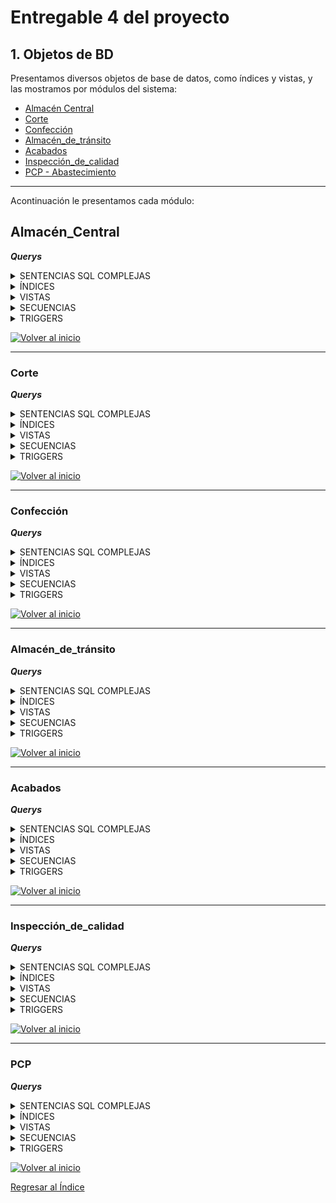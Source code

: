 # Entregable 4 del proyecto
## 1. Objetos de BD
Presentamos diversos objetos de base de datos, como índices y vistas, y las mostramos por módulos del sistema:
- [Almacén Central](#almacén_central)
- [Corte](#corte)
- [Confección](#confección)
- [Almacén_de_tránsito](#almacén_de_tránsito)
- [Acabados](#acabados)
- [Inspección_de_calidad](#inspección_de_calidad)
- [PCP - Abastecimiento](#pcp)

---
Acontinuación le presentamos cada módulo:
## Almacén_Central


***Querys***
<details>
  <summary>SENTENCIAS SQL COMPLEJAS</summary>
  
```sql

```
</details>

<details>
  <summary>ÍNDICES</summary>
  
```sql

```
</details>

<details>
  <summary>VISTAS</summary>
  
```sql

```
</details>

<details>
  <summary>SECUENCIAS</summary>
  
```sql

```
</details>

<details>
  <summary>TRIGGERS</summary>
  
```sql

```
</details>

  [![Volver al inicio](https://img.shields.io/badge/Volver_al_inicio-blue)](#1-objetos-de-bd)
  
---
  
### Corte


***Querys***
<details>
  <summary>SENTENCIAS SQL COMPLEJAS</summary>
  
```sql

```
</details>

<details>
  <summary>ÍNDICES</summary>
  
```sql
-- ========= INDICES =========
-- Nos mostrará el plan de ejecución de la consulta y el tiempo de ejecución real, permitiéndonos evaluar la efectividad del índice creado

CREATE INDEX idx_orden_produccion_estado_fecha_inicio ON orden_producción (id_estado, fecha_inicio);
EXPLAIN ANALYZE
SELECT * FROM orden_producción
WHERE id_estado = 9 -- Que es el estado En proceso
  AND fecha_inicio BETWEEN '2024-01-01' AND '2024-06-30';
```
</details>

<details>
  <summary>VISTAS</summary>
  
```sql
-- ========= VISTAS =========
-- 1 muestra detalles completos de las máquinas incluyendo su estado.

CREATE VIEW vista_maquinas AS
SELECT m.id_maquina, m.capacidad_total, e.nombre AS estado
FROM maquina m
JOIN estado e ON m.id_estado = e.id_estado;

-- Supongamos que deseas obtener todos los detalles de las máquinas en estado 'Disponible'
SELECT * FROM vista_maquinas
WHERE estado = 'Disponible';


--2 muestra las actividades diarias junto con las máquinas utilizadas y detalles de las órdenes de producción.

CREATE VIEW vista_actividades_diarias AS
SELECT ad.id_actividad, ad.fecha_actividad, op.id_orden_producción, ma.id_maquina, ma.cantidad_hecha
FROM actividad_diaria ad
JOIN orden_producción op ON ad.id_orden_producción = op.id_orden_producción
JOIN maquina_actividad ma ON ad.id_actividad = ma.id_actividad;

-- Obtener las actividades diarias realizadas en una fecha específica junto con las máquinas utilizadas y la orden de producción asociada
SELECT * FROM vista_actividades_diarias
WHERE fecha_actividad = '2024-06-22';

-- 3 muestra detalles completos de las órdenes de producción incluyendo el estado y las dimensiones asociadas.

CREATE VIEW vista_ordenes_produccion AS
SELECT op.id_orden_producción, op.fecha_inicio, op.fecha_fin, op.cantidad, e.nombre AS estado, a.nombre AS area, op.fecha_creacion
FROM orden_producción op
JOIN estado e ON op.id_estado = e.id_estado
JOIN area a ON op.id_area = a.id_area;

-- Obtener todas las órdenes de producción que están en estado 'En Proceso':
SELECT * FROM vista_ordenes_produccion
WHERE estado = 'En Proceso';

```
</details>

<details>
  <summary>SECUENCIAS</summary>
  
```sql

```
</details>

<details>
  <summary>TRIGGERS</summary>
  
```sql
-- ========= TRIGGERS =========
-- Verificar si la cantidad utilizada en una actividad diaria no supera la capacidad total de la máquina asignada.

CREATE OR REPLACE FUNCTION verificar_capacidad_maquina()
RETURNS TRIGGER AS $$
DECLARE
    capacidad_maquina INT;
BEGIN
    -- Obtener la capacidad total de la máquina
    SELECT capacidad_total INTO capacidad_maquina
    FROM maquina
    WHERE id_maquina = NEW.id_maquina;
    
    -- Verificar si la cantidad utilizada supera la capacidad de la máquina
    IF NEW.cantidad_hecha > capacidad_maquina THEN
        RAISE EXCEPTION 'La cantidad utilizada (%s) excede la capacidad de la máquina (%s)', NEW.cantidad_hecha, capacidad_maquina;
    END IF;
    
    RETURN NEW;
END;
$$ LANGUAGE plpgsql;

```
</details>

  [![Volver al inicio](https://img.shields.io/badge/Volver_al_inicio-blue)](#1-objetos-de-bd)
  
---
 
### Confección
***Querys***
<details>
  <summary>SENTENCIAS SQL COMPLEJAS</summary>
  
```sql

```
</details>

<details>
  <summary>ÍNDICES</summary>
  
```sql

```
</details>

<details>
  <summary>VISTAS</summary>
  
```sql

```
</details>

<details>
  <summary>SECUENCIAS</summary>
  
```sql

```
</details>

<details>
  <summary>TRIGGERS</summary>
  
```sql

```
</details>

  [![Volver al inicio](https://img.shields.io/badge/Volver_al_inicio-blue)](#1-objetos-de-bd)

  
---
 
### Almacén_de_tránsito

***Querys***
<details>
  <summary>SENTENCIAS SQL COMPLEJAS</summary>
  
```sql

```
</details>

<details>
  <summary>ÍNDICES</summary>
  
```sql

```
</details>

<details>
  <summary>VISTAS</summary>
  
```sql

```
</details>

<details>
  <summary>SECUENCIAS</summary>
  
```sql

```
</details>

<details>
  <summary>TRIGGERS</summary>
  
```sql

```
</details>

[![Volver al inicio](https://img.shields.io/badge/Volver_al_inicio-blue)](#1-objetos-de-bd)
  
---
 
  
### Acabados

***Querys***

<details>
  <summary>SENTENCIAS SQL COMPLEJAS</summary>
  
* Consulta: Reporte entre dos fechas
```python
class ReporteAcabadosView(View):
    def get(self, request):
        fecha_inicio = request.GET.get('fecha_inicio')
        fecha_fin = request.GET.get('fecha_fin')

        query = """
        SELECT DISTINCT e.id_empleado, e.nombre, e.primer_apellido,
                        e.segundo_apellido, e.id_correo, e.dni, e.id_cargo,
                        caja_prenda.id_caja, caja_prenda.fecha_creacion,
                        tipo_prenda.nombre 
        FROM empleado e
        JOIN prenda ON e.id_empleado = prenda.id_empleado
        JOIN caja_prenda ON prenda.id_caja = caja_prenda.id_caja
        JOIN dimension_prenda ON caja_prenda.id_dim_prenda = dimension_prenda.id_dim_prenda
        JOIN dimension_confeccion ON dimension_prenda.id_dim_confeccion = dimension_confeccion.id_dim_confeccion
        JOIN guia_confeccion ON dimension_confeccion.id_guia_confeccion = guia_confeccion.id_guia_confeccion
        JOIN tipo_prenda ON dimension_confeccion.id_tipo_prenda = tipo_prenda.id_tipo_prenda
        WHERE id_area=5 AND id_cargo=2
        AND caja_prenda.fecha_creacion BETWEEN %s AND %s
        """

        with connection.cursor() as cursor:
            cursor.execute(query, [fecha_inicio, fecha_fin])
            rows = cursor.fetchall()

        resultados = [
            {
                "id_empleado": row[0],
                "nombre": row[1],
                "primer_apellido": row[2],
                "segundo_apellido": row[3],
                "id_correo": row[4],
                "dni": row[5],
                "id_cargo": row[6],
                "id_caja": row[7],
                "fecha_creacion": row[8],
                "tipo_prenda": row[9],
            }
            for row in rows
        ]

        return JsonResponse(resultados, safe=False)
```


</details>


<details>
  <summary>ÍNDICES</summary>

* **Índices:**
1. Consultar datos de empleado del área acabados

```sql
-- 
explain analyze
select * from empleado e 
where id_area =5;
```
![select1](./pantallas/1-ind-1a.png)

```sql
-- Índice:

CREATE INDEX EMPL_ACABADO ON empleado(nombre, primer_apellido, id_area)

EXPLAIN ANALYZE
SELECT * FROM EMPL_ACABADO
WHERE id_area=5;
```
![select1a](./pantallas/1-ind-1b.png)

----

2. Prendas: Consultar la relación de prendas de la caja 200 (12692 registros)
```sql
explain analyze
select * from prenda
where id_caja=200;
```
![select2](./pantallas/2-ind-2a.png)

```sql
CREATE INDEX PRENDA_CAJA ON prenda(id_caja)

EXPLAIN ANALYZE
select * from prenda
where id_caja=200;


```
![select2a](./pantallas/2-ind-2b.png)

</details>

<details>
  <summary>VISTAS</summary>
* Vistas
-- 1. CARGAR LOTES: lotes 200 entrantes al área de acabados, en carga de página.
  
```sql
explain analyze
SELECT le.id_entrada ,le.fecha_entrada,l.id_tipo_lote,l.cantidad, dc.id_dim_confeccion,dc.id_guia_confeccion
FROM lote_entrada le
JOIN lote l on le.id_lote = l.id_lote
join dimension_confeccion dc on l.id_dim_confeccion = dc.id_dim_confeccion
LIMIT 200;
```
![select3a](./pantallas/3-ind-2.png)

```sql

create view entrante_aca as 
SELECT le.id_entrada ,le.fecha_entrada,l.id_tipo_lote,l.cantidad, dc.id_dim_confeccion,dc.id_guia_confeccion
FROM lote_entrada le
JOIN lote l on le.id_lote = l.id_lote
join dimension_confeccion dc on l.id_dim_confeccion = dc.id_dim_confeccion
LIMIT 200;

--  BUSCAR
select * from entrante_aca
where id_entrada='101';
```
![select3a](./pantallas/3-ind-2.png)

----

***VIEW - Detalle caja***

```sql
-- Consulta:
SELECT 
    cp.id_caja::text AS id_caja,
    cp.cantidad, 
    gconf.id_guia_confeccion::text AS id_guia,
    tp.nombre AS tipo_prenda, 
    ep.nombre AS estilo_prenda, 
    t.nombre AS talla, 
    g.nombre AS genero,
    COALESCE(gconf.medida_longitud::text, ' ') AS ml,
    COALESCE(gconf.medida_hombro::text, ' ') AS mh,
    COALESCE(gconf.medida_pecho::text, ' ') AS mp,
    COALESCE(gconf.medida_manga::text, ' ') AS mm,
    COALESCE(gconf.medida_cintura::text, ' ') AS mc,
    COALESCE(gconf.medida_cadera::text, ' ') AS mca,
    COALESCE(gconf.medida_muslo::text, ' ') AS mmu
FROM 
    dimension_confeccion dc
JOIN 
    guia_confeccion gconf ON dc.id_guia_confeccion = gconf.id_guia_confeccion
JOIN 
    tipo_prenda tp ON dc.id_tipo_prenda = tp.id_tipo_prenda
JOIN 
    estilo_prenda ep ON dc.id_estilo_prenda = ep.id_estilo_prenda
JOIN 
    talla t ON dc.id_talla = t.id_talla
JOIN 
    genero g ON dc.id_genero = g.id_genero
JOIN 
    dimension_prenda dp ON dc.id_dim_confeccion = dp.id_dim_confeccion 
JOIN 
    caja_prenda cp ON dp.id_dim_prenda = cp.id_dim_prenda
JOIN 
    prenda p ON cp.id_caja = p.id_caja
where  cp.id_caja='101';
```
![select4a](./pantallas/4-vis-1.png)
![select4a1](./pantallas/4-vis-1a.png)

```sql

CREATE VIEW vista_datos_confeccion AS
SELECT 
    cp.id_caja::text AS id_caja,
    cp.cantidad, 
    gconf.id_guia_confeccion::text AS id_guia,
    tp.nombre AS tipo_prenda, 
    ep.nombre AS estilo_prenda, 
    t.nombre AS talla, 
    g.nombre AS genero,
    COALESCE(gconf.medida_longitud::text, ' ') AS ml,
    COALESCE(gconf.medida_hombro::text, ' ') AS mh,
    COALESCE(gconf.medida_pecho::text, ' ') AS mp,
    COALESCE(gconf.medida_manga::text, ' ') AS mm,
    COALESCE(gconf.medida_cintura::text, ' ') AS mc,
    COALESCE(gconf.medida_cadera::text, ' ') AS mca,
    COALESCE(gconf.medida_muslo::text, ' ') AS mmu
FROM 
    dimension_confeccion dc
JOIN 
    guia_confeccion gconf ON dc.id_guia_confeccion = gconf.id_guia_confeccion
JOIN 
    tipo_prenda tp ON dc.id_tipo_prenda = tp.id_tipo_prenda
JOIN 
    estilo_prenda ep ON dc.id_estilo_prenda = ep.id_estilo_prenda
JOIN 
    talla t ON dc.id_talla = t.id_talla
JOIN 
    genero g ON dc.id_genero = g.id_genero
JOIN 
    dimension_prenda dp ON dc.id_dim_confeccion = dp.id_dim_confeccion 
JOIN 
    caja_prenda cp ON dp.id_dim_prenda = cp.id_dim_prenda
JOIN 
    prenda p ON cp.id_caja = p.id_caja;

-- ====== VISTAS: ==============
-- Caja 101
select * from vista_datos_confeccion
where id_caja =' 101';

```
![select4a](./pantallas/4-vis-2.png)
![select4a1](./pantallas/4-vis-2a.png)

</details>

<details>
  <summary>SECUENCIAS</summary>
  
```sql
-- ========= SECUENCIAS ==========
-- Seriales:
-- Trabajando con secuencias en tablas del Modelo ER que intervienen en el módulo de acabados.

CREATE TABLE direccion
(
  id_direccion SERIAL,
  descripcion VARCHAR(100) NOT NULL,
  PRIMARY KEY (id_direccion)
);

CREATE TABLE correo
(
  id_correo SERIAL,
  direccion_correo VARCHAR(100) NOT NULL,
  PRIMARY KEY (id_correo)
);

CREATE TABLE telefono
(
  id_telefono SERIAL,
  numero VARCHAR(30) NOT NULL,
  PRIMARY KEY (id_telefono),
  UNIQUE (numero)
);

CREATE TABLE cargo
(
  id_cargo SERIAL,
  nombre VARCHAR(15) NOT NULL,
  PRIMARY KEY (id_cargo),
  UNIQUE (nombre)
);

CREATE TABLE estado
(
  id_estado SERIAL,
  nombre VARCHAR(20) NOT NULL,
  PRIMARY KEY (id_estado),
  UNIQUE (nombre)
);
CREATE TABLE guia_confeccion
(
  id_guia_confeccion SERIAL,
  medida_pecho NUMERIC(4,2),
  medida_cintura NUMERIC(4,2),
  medida_cadera NUMERIC(4,2),
  medida_hombro NUMERIC(4,2),
  medida_longitud NUMERIC(4,2),
  medida_manga NUMERIC(4,2),
  medida_muslo NUMERIC(4,2),
  PRIMARY KEY (id_guia_confeccion)
);

CREATE TABLE tipo_prenda
(
  id_tipo_prenda SERIAL,
  nombre VARCHAR(10) NOT NULL,
  PRIMARY KEY (id_tipo_prenda),
  UNIQUE (nombre)
);

CREATE TABLE estilo_prenda
(
  id_estilo_prenda SERIAL,
  nombre VARCHAR(10) NOT NULL,
  PRIMARY KEY (id_estilo_prenda),
  UNIQUE (nombre)
);

CREATE TABLE talla
(
  id_talla SERIAL,
  nombre VARCHAR(4) NOT NULL,
  PRIMARY KEY (id_talla),
  UNIQUE (nombre)
);

CREATE TABLE genero
(
  id_genero SERIAL,
  nombre VARCHAR(10) NOT NULL,
  PRIMARY KEY (id_genero),
  UNIQUE (nombre)
);

CREATE TABLE acabado
(
  id_acabado SERIAL,
  nombre VARCHAR(10) NOT NULL,
  PRIMARY KEY (id_acabado),
  UNIQUE (nombre)
);

CREATE TABLE area
(
  id_area SERIAL,
  nombre VARCHAR(20) NOT NULL,
  PRIMARY KEY (id_area),
  UNIQUE (nombre)
);
CREATE TABLE dimension_confeccion
(
  id_dim_confeccion SERIAL,
  id_tipo_prenda INT NOT NULL,
  id_estilo_prenda INT NOT NULL,
  id_guia_confeccion INT NOT NULL,
  id_talla INT NOT NULL,
  id_genero INT NOT NULL,
  PRIMARY KEY (id_dim_confeccion),
  FOREIGN KEY (id_tipo_prenda) REFERENCES tipo_prenda(id_tipo_prenda),
  FOREIGN KEY (id_estilo_prenda) REFERENCES estilo_prenda(id_estilo_prenda),
  FOREIGN KEY (id_guia_confeccion) REFERENCES guia_confeccion(id_guia_confeccion),
  FOREIGN KEY (id_talla) REFERENCES talla(id_talla),
  FOREIGN KEY (id_genero) REFERENCES genero(id_genero)
);
CREATE TABLE lote
(
  id_lote SERIAL,
  cantidad INT NOT NULL,
  id_estado INT NOT NULL,
  id_tipo_lote INT NOT NULL,
  id_dim_corte INT,
  id_dim_confeccion INT,
  id_dim_materia_prima INT,
  id_actividad INT,
  fecha_creacion TIMESTAMP NOT NULL,
  PRIMARY KEY (id_lote),
  FOREIGN KEY (id_estado) REFERENCES estado(id_estado),
  FOREIGN KEY (id_tipo_lote) REFERENCES tipo_lote(id_tipo_lote),
  FOREIGN KEY (id_dim_corte) REFERENCES dimension_corte(id_dim_corte),
  FOREIGN KEY (id_dim_confeccion) REFERENCES dimension_confeccion(id_dim_confeccion),
  FOREIGN KEY (id_dim_materia_prima) REFERENCES dimension_materia_prima(id_dim_materia_prima),
  FOREIGN KEY (id_actividad) REFERENCES actividad_diaria(id_actividad)
);
CREATE TABLE caja_prenda
(
  id_caja SERIAL,
  cantidad INT NOT NULL,
  fecha_creacion TIMESTAMP NOT NULL,
  id_estado INT NOT NULL,
  id_dim_prenda INT NOT NULL,
  id_actividad INT NOT NULL,
  PRIMARY KEY (id_caja),
  FOREIGN KEY (id_estado) REFERENCES estado(id_estado),
  FOREIGN KEY (id_dim_prenda) REFERENCES dimension_prenda(id_dim_prenda),
  FOREIGN KEY (id_actividad) REFERENCES actividad_diaria(id_actividad)
);
```
</details>

<details>
  <summary>TRIGGERS</summary>
  
```sql
-- ========= TRIGGERS =========
-- 1. CAJA SALIDA
-- A) Creando una función que lance una exception si queremos asignar una caja de salida después de 9pm.
CREATE OR REPLACE FUNCTION VALIDAR_HORARIO_CAJA_ACAB_SALIDA()
RETURNS TRIGGER
LANGUAGE PLPGSQL AS $$
BEGIN
IF TO_CHAR(CURRENT_DATE, 'd') IN ('1') -- Para domingos
OR
-- Horario fuera de trabajo de acabado u oficina
TO_CHAR(now(),'hh24:mi') NOT BETWEEN '07:00' AND '21:00'
THEN
RAISE EXCEPTION 'No está permitido asignar caja de salida. Comunìquese con Administricación o su sipervisor inmediato';
END IF;
RETURN NULL;
END $$;

-- B) TRIGGER
-- Creando trigger para ejecutar antes de un INSERT de la tabla caja_salida
CREATE TRIGGER ADVER_CAJA_SALIDA
BEFORE INSERT ON EMPLOYEES
EXECUTE PROCEDURE VALIDAR_HORARIO_CAJA_ACAB_SALIDA();


```
</details>

  [![Volver al inicio](https://img.shields.io/badge/Volver_al_inicio-blue)](#1-objetos-de-bd)


  
---
 


### Inspección_de_calidad


***Querys***
<details>
  <summary>SENTENCIAS SQL COMPLEJAS</summary>
  
```sql

```
</details>

<details>
  <summary>ÍNDICES</summary>
  
```sql

```
</details>

<details>
  <summary>VISTAS</summary>
  
```sql

```
</details>

<details>
  <summary>SECUENCIAS</summary>
  
```sql

```
</details>

<details>
  <summary>TRIGGERS</summary>
  
```sql

```
</details>

  [![Volver al inicio](https://img.shields.io/badge/Volver_al_inicio-blue)](#1-objetos-de-bd)
  
---
 
  
### PCP


***Querys***
<details>
  <summary>SENTENCIAS SQL COMPLEJAS</summary>
  
```sql

```
</details>

<details>
  <summary>ÍNDICES</summary>
  
```sql

```
</details>

<details>
  <summary>VISTAS</summary>
  
```sql

```
</details>

<details>
  <summary>SECUENCIAS</summary>
  
```sql

```
</details>

<details>
  <summary>TRIGGERS</summary>
  
```sql

```
</details>

  [![Volver al inicio](https://img.shields.io/badge/Volver_al_inicio-blue)](#1-objetos-de-bd)


[Regresar al Índice](./indice.md)

